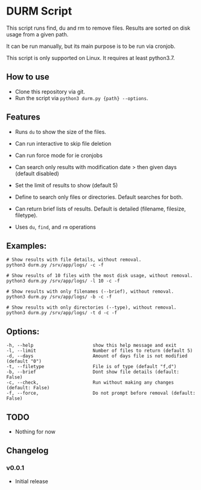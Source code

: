 # DURM Script

This script runs find, du and rm to remove files.
Results are sorted on disk usage from a given path.

It can be run manually, but its main purpose is to be run via cronjob.

This script is only supported on Linux. It requires at least python3.7.

## How to use

* Clone this repository via git.
* Run the script via `python3 durm.py {path} --options`.

## Features

* Runs `du` to show the size of the files.
* Can run interactive to skip file deletion
* Can run force mode for ie cronjobs 
* Can search only results with modification date > then given days (default disabled)
* Set the limit of results to show (default 5)
* Define to search only files or directories. Default searches for both.
* Can return brief lists of results. Default is detailed (filename, filesize, filetype).

* Uses `du`, `find`,  and `rm` operations


## Examples:
```
# Show results with file details, without removal.
python3 durm.py /srv/app/logs/ -c -f

# Show results of 10 files with the most disk usage, without removal.
python3 durm.py /srv/app/logs/ -l 10 -c -f

# Show results with only filenames (--brief), without removal.
python3 durm.py /srv/app/logs/ -b -c -f

# Show results with only directories (--type), without removal.
python3 durm.py /srv/app/logs/ -t d -c -f
```

## Options:
```
-h, --help                      show this help message and exit
-l, --limit                     Number of files to return (default 5)
-d, --days                      Amount of days file is not modified (default "0")
-t, --filetype                  File is of type (default "f,d")
-b, --brief                     Dont show file details (default: False)
-c, --check,                    Run without making any changes (default: False)
-f, --force,                    Do not prompt before removal (default: False)
```


## TODO

* Nothing for now

## Changelog

### v0.0.1

* Initial release
